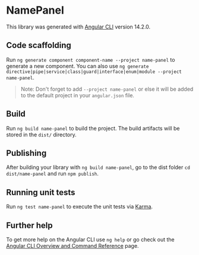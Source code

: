 # NamePanel

This library was generated with [Angular CLI](https://github.com/angular/angular-cli) version 14.2.0.

## Code scaffolding

Run `ng generate component component-name --project name-panel` to generate a new component. You can also use `ng generate directive|pipe|service|class|guard|interface|enum|module --project name-panel`.

> Note: Don't forget to add `--project name-panel` or else it will be added to the default project in your `angular.json` file.

## Build

Run `ng build name-panel` to build the project. The build artifacts will be stored in the `dist/` directory.

## Publishing

After building your library with `ng build name-panel`, go to the dist folder `cd dist/name-panel` and run `npm publish`.

## Running unit tests

Run `ng test name-panel` to execute the unit tests via [Karma](https://karma-runner.github.io).

## Further help

To get more help on the Angular CLI use `ng help` or go check out the [Angular CLI Overview and Command Reference](https://angular.io/cli) page.

